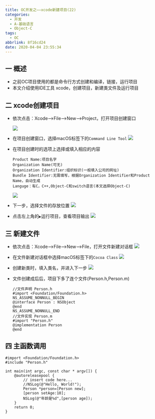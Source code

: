 ```yaml
---
title: OC开发之——xcode新建项目(22)
categories:
  - 开发
  - A-基础语言
  - Object-C
tags:
  - OC
abbrlink: 8f16cd24
date: 2020-04-04 23:55:34
---
```

## 一 概述

* 之前OC项目使用的都是命令行方式创建和编译，链接，运行项目
* 本文介绍使用IDE工具 xcode，创建项目，新建类文件及运行项目

<!--more-->

## 二 xcode创建项目

* 依次点击：Xcode——>File——>New——>Project，打开项目创建窗口

  ![][1]
  
* 在项目创建窗口，选择macOS标签下的`Command Line Tool`
	![][2]
	
* 在项目创建时的选项上选择或填入相应的内容

  ```
  Product Name:项目名字
  Organization Name(可无)
  Organization Identifier:组织标识(一般填入公司的网址)
  Bundle Identifier:无需填写，根据Organization Identifier和Product Name，自动生成
  Languge：有C，C++,Object-C和switch语言(本文选择Object-C)
  ```
	![][3]
	
* 下一步，选择文件的存放位置
	![][4]
	
* 点击左上角的`▶️`运行项目，查看项目输出
  ![][5]

## 三 新建文件

* 依次点击：Xcode——>File——>New——>File，打开文件新建对话框
	![][6]
	
* 在文件新建对话框中选择macOS标签下的`Cocoa Class`
	![][7]
	
* 创建新类时，填入类名，并进入下一步
	![][8]
	
* 文件创建成后后，项目下多了连个文件(Person.h,Person.m)

  ```
  //文件声明 Person.h
  #import <Foundation/Foundation.h>
  NS_ASSUME_NONNULL_BEGIN
  @interface Person : NSObject
  @end
  NS_ASSUME_NONNULL_END
  //文件实现 Person.m
  #import "Person.h"
  @implementation Person
  @end
  ```

## 四 主函数调用

```
#import <Foundation/Foundation.h>
#include "Person.h"

int main(int argc, const char * argv[]) {
    @autoreleasepool {
        // insert code here...
        //NSLog(@"Hello, World!");
        Person *person=[Person new];
        [person setAge:10];
        NSLog(@"年龄是%d",[person age]);
    }
    return 0;
}
```




[1]:https://fastly.jsdelivr.net/gh/PGzxc/CDN@master/blog-image//oc-xcode-new-project.png
[2]:https://fastly.jsdelivr.net/gh/PGzxc/CDN@master/blog-image//oc-xcode-macos-commandline-tool.png
[3]:https://fastly.jsdelivr.net/gh/PGzxc/CDN@master/blog-image//oc-xcode-language-oc.png
[4]:https://fastly.jsdelivr.net/gh/PGzxc/CDN@master/blog-image//oc-xcode-choice-folder.png
[5]:https://fastly.jsdelivr.net/gh/PGzxc/CDN@master/blog-image//oc-xcode-run-result.png
[6]:https://fastly.jsdelivr.net/gh/PGzxc/CDN@master/blog-image//oc-xcode-new-file.png
[7]:https://fastly.jsdelivr.net/gh/PGzxc/CDN@master/blog-image//oc-xcode-new-file-language-cocoa-class.png
[8]:https://fastly.jsdelivr.net/gh/PGzxc/CDN@master/blog-image//oc-xcode-new-file-filename.png